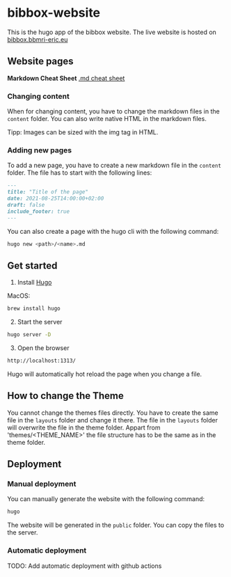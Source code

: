# bibbox-website

This is the hugo app of the bibbox website.
The live website is hosted on [bibbox.bbmri-eric.eu](bibbox.bbmri-eric.eu/)

## Website pages

**Markdown Cheat Sheet**
[.md cheat sheet](https://www.markdownguide.org/cheat-sheet/)

### Changing content
When for changing content, you have to change the markdown files in the `content` folder.
You can also write native HTML in the markdown files.

Tipp: Images can be sized with the img tag in HTML.
### Adding new pages
To add a new page, you have to create a new markdown file in the `content` folder. The file has to start with the following lines:
```markdown
---
title: "Title of the page"
date: 2021-08-25T14:00:00+02:00
draft: false
include_footer: true
---
```
You can also create a page with the hugo cli with the following command:
```bash
hugo new <path>/<name>.md
```

## Get started
1. Install [Hugo](https://gohugo.io/getting-started/installing/)

MacOS:
```bash
brew install hugo
```

2. Start the server
```bash
hugo server -D
```

3. Open the browser
```bash
http://localhost:1313/
```
Hugo will automatically hot reload the page when you change a file.

## How to change the Theme
You cannot change the themes files directly. You have to create the same file in the `layouts` folder and change it there. The file in the `layouts` folder will overwrite the file in the theme folder.
Appart from 'themes/<THEME_NAME>' the file structure has to be the same as in the theme folder.

## Deployment

### Manual deployment
You can manually generate the website with the following command:
```bash
hugo
```
The website will be generated in the `public` folder. You can copy the files to the server.
### Automatic deployment
TODO: Add automatic deployment with github actions